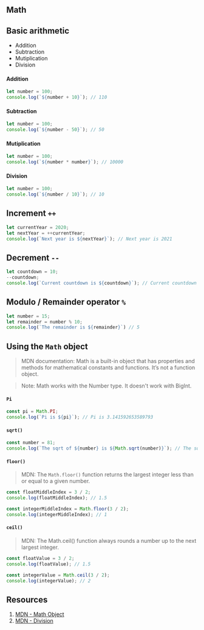 ## Math 


## Basic arithmetic 

* Addition 
* Subtraction 
* Mutiplication 
* Division 

#### Addition 

```javascript 
let number = 100; 
console.log(`${number + 10}`); // 110 
```

#### Subtraction 

```javascript 
let number = 100; 
console.log(`${number - 50}`); // 50 
```

#### Mutiplication 

```javascript 
let number = 100; 
console.log(`${number * number}`); // 10000 
```

#### Division 

```javascript 
let number = 100; 
console.log(`${number / 10}`); // 10 
```

## Increment `++`

```javascript 
let currentYear = 2020; 
let nextYear = ++currentYear; 
console.log(`Next year is ${nextYear}`); // Next year is 2021
```

## Decrement `--`

```javascript 
let countdown = 10; 
--countdown; 
console.log(`Current countdown is ${countdown}`); // Current countdown is 9
```

## Modulo / Remainder operator `%`

```javascript 
let number = 15; 
let remainder = number % 10; 
console.log(`The remainder is ${remainder}`) // 5
```

## Using the `Math` object

> MDN documentation: Math is a built-in object that has properties and methods for mathematical constants and functions. It’s not a function object.

> Note: Math works with the Number type. It doesn't work with BigInt.

#### `Pi`
```javascript 
const pi = Math.PI; 
console.log(`Pi is ${pi}`); // Pi is 3.141592653589793
```

#### `sqrt()`
```javascript 
const number = 81; 
console.log(`The sqrt of ${number} is ${Math.sqrt(number)}`); // The sqrt of 81 is 9
```

#### `floor()`

> MDN: The `Math.floor()` function returns the largest integer less than or equal to a given number.

```javascript 
const floatMiddleIndex = 3 / 2;
console.log(floatMiddleIndex); // 1.5

const integerMiddleIndex = Math.floor(3 / 2); 
console.log(integerMiddleIndex); // 1
```

#### `ceil()`

> MDN: The Math.ceil() function always rounds a number up to the next largest integer. 

```javascript 
const floatValue = 3 / 2;
console.log(floatValue); // 1.5

const integerValue = Math.ceil(3 / 2); 
console.log(integerValue); // 2
```

## Resources 

1. [MDN - Math Object](https://developer.mozilla.org/en-US/docs/Web/JavaScript/Reference/Global_Objects/Math)
1. [MDN - Division](https://developer.mozilla.org/en-US/docs/Web/JavaScript/Reference/Operators/Division)
